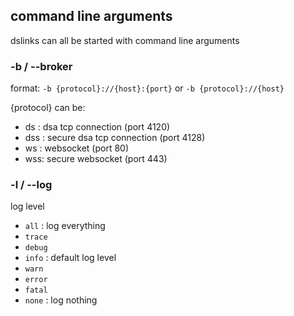 
## command line arguments

dslinks can all be started with command line arguments

### -b / --broker

format:  `-b {protocol}://{host}:{port}`  or `-b {protocol}://{host}`

{protocol} can be:

* ds : dsa tcp connection  (port 4120)
* dss : secure dsa tcp connection (port 4128)
* ws : websocket (port 80)
* wss: secure websocket (port 443)

### -l / --log

log level 

* `all` : log everything
* `trace`
* `debug`
* `info` : default log level
* `warn`
* `error`
* `fatal`
* `none` : log nothing